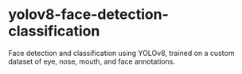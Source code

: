 # yolov8-face-detection-classification
Face detection and classification using YOLOv8, trained on a custom dataset of eye, nose, mouth, and face annotations.
